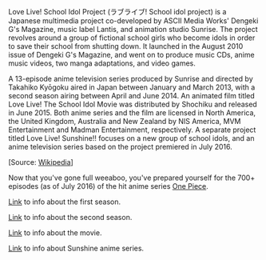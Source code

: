 Love Live! School Idol Project (ラブライブ! School idol project) is a Japanese multimedia project
 co-developed by ASCII Media Works' Dengeki G's Magazine, music label Lantis, and animation studio
 Sunrise. The project revolves around a group of fictional school girls who become idols in order
 to save their school from shutting down. It launched in the August 2010 issue of Dengeki G's Magazine,
 and went on to produce music CDs, anime music videos, two manga adaptations, and video games.

A 13-episode anime television series produced by Sunrise and directed by Takahiko Kyōgoku aired
 in Japan between January and March 2013, with a second season airing between April and June 2014.
 An animated film titled Love Live! The School Idol Movie was distributed by Shochiku and released
 in June 2015. Both anime series and the film are licensed in North America, the United Kingdom,
 Australia and New Zealand by NIS America, MVM Entertainment and Madman Entertainment, respectively.
 A separate project titled Love Live! Sunshine!! focuses on a new group of school idols, and an anime
 television series based on the project premiered in July 2016.

[Source: [Wikipedia](https://en.wikipedia.org/wiki/Love_Live!)]

Now that you've gone full weeaboo, you've prepared yourself for the 700+ episodes
 (as of July 2016) of the hit anime series [One Piece](../onepiece/op.md).

[Link](http://myanimelist.net/anime/15051/Love_Live_School_Idol_Project) to info
 about the first season.

[Link](http://myanimelist.net/anime/19111/Love_Live_School_Idol_Project_2nd_Season) to info
 about the second season.

[Link](http://myanimelist.net/anime/24997/Love_Live_The_School_Idol_Movie) to info
 about the movie.

[Link](http://myanimelist.net/anime/32526/Love_Live_Sunshine) to info
 about Sunshine anime series.
